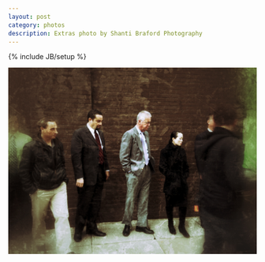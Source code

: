 ```yaml
---
layout: post
category: photos
description: Extras photo by Shanti Braford Photography
---
```

{% include JB/setup %}

<a href="/photos/people/extras.jpg" title="Extras"><img src="/photos/people/extras.jpg" alt="Extras" /></a>


